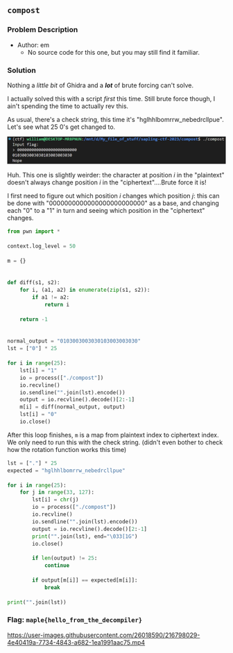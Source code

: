 ## `compost`
### Problem Description
- Author: em
    - No source code for this one, but you may still find it familiar.

### Solution
Nothing a *little bit* of Ghidra and a ***lot*** of brute forcing can't solve.

I actually solved this with a script *first* this time. Still brute force though, I ain't spending the time to actually rev this.

As usual, there's a check string, this time it's "hglhhlbomrrw_nebedrcllpue". Let's see what 25 0's get changed to.

![](compost-1.png)

Huh. This one is slightly weirder: the character at position $i$ in the "plaintext" doesn't always change position $i$ in the "ciphertext"....Brute force it is!

I first need to figure out which position $i$ changes which position $j$: this can be done with "0000000000000000000000000" as a base, and changing each "0" to a "1" in turn and seeing which position in the "ciphertext" changes.

```python
from pwn import *

context.log_level = 50

m = {}


def diff(s1, s2):
    for i, (a1, a2) in enumerate(zip(s1, s2)):
        if a1 != a2:
            return i

    return -1


normal_output = "0103003003030103003003030"
lst = ["0"] * 25

for i in range(25):
    lst[i] = "1"
    io = process(["./compost"])
    io.recvline()
    io.sendline("".join(lst).encode())
    output = io.recvline().decode()[2:-1]
    m[i] = diff(normal_output, output)
    lst[i] = "0"
    io.close()
```

After this loop finishes, `m` is a map from plaintext index to ciphertext index. We only need to run this with the check string. (didn't even bother to check how the rotation function works this time)

```python
lst = ["."] * 25
expected = "hglhhlbomrrw_nebedrcllpue"

for i in range(25):
    for j in range(33, 127):
        lst[i] = chr(j)
        io = process(["./compost"])
        io.recvline()
        io.sendline("".join(lst).encode())
        output = io.recvline().decode()[2:-1]
        print("".join(lst), end="\033[1G")
        io.close()

        if len(output) != 25:
            continue

        if output[m[i]] == expected[m[i]]:
            break

print("".join(lst))
```

### Flag: `maple{hello_from_the_decompiler}`

https://user-images.githubusercontent.com/26018590/216798029-4e40419a-7734-4843-a682-1ea1991aac75.mp4
